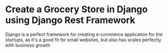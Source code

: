 
<h1>Create a Grocery Store in Django using Django Rest Framework </h1>

Django is a perfect framework for creating  e-commerce application for the startups, as it's a good fit for small websites, but also has scales perfectly with business growth
